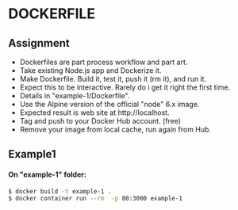 # DOCKERFILE
## Assignment

- Dockerfiles are part process workflow and part art.
- Take existing Node.js app and Dockerize it.
- Make Dockerfile. Build it, test it, push it (rm it), and run it.
- Expect this to be interactive. Rarely do i get it right the first time.
- Details in "example-1/Dockerfile".
- Use the Alpine version of the official "node" 6.x image.
- Expected result is web site at http://localhost.
- Tag and push to your Docker Hub account. (free)
- Remove your image from local cache, run again from Hub.

## Example1
#### On "example-1" folder:

```sh
$ docker build -t example-1 .
$ docker container run --rm  -p 80:3000 example-1
```
